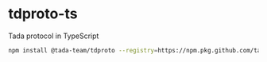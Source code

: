 # tdproto-ts
Tada protocol in TypeScript

```bash
npm install @tada-team/tdproto --registry=https://npm.pkg.github.com/tada-team
```
